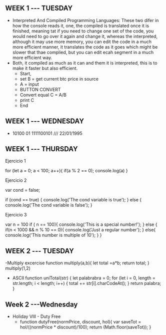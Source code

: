 ## WEEK 1 --- TUESDAY
- Interpreted And Compiled Programming Languages:   These two difer in how the console reads it, one, the compiled is translated once it is finished, meaning tat if you need to change one set of the code, you would need to go over it again and change it, whereas the interpreted, although it may use more memory, you can edit the code in a much more efficient manner, it translates the code as it goes which might be slower that thae complied, but you can edit ecah segment in a much more efficient way.
- Both, it compiled as much as it can and them it is interpreted, this is to make it faster but also efficient.
  - Start, 
  - set B = get current btc price in source
  - A = input
  - BUTTON CONVERT 
  - Convert equal C = A/B
  - print C
  - End

## WEEK 1 --- WEDNESDAY
- 10100 01 1111100101   /// 22/01/1995

## WEEK 1  --- THURSDAY
Ejercicio 1 

for (let a = 0; a < 100; a++){
    if(a % 2 == 0);
    console.log(a)
}

Ejercicio 2 

var cond = false;

if (cond == true) {
  console.log('The cond variable is true');
} else {
  console.log('The cond variable is false');
}

Ejercicio 3 

var n = 100
  if ( n == 100){
    console.log('This is a special number!');
} else {
  if(n < 1000 && n % 10 == 0){
    console.log('Just a regular number');
 } else{
    console.log('This number is multiple of 10');
 }
}



## WEEK 2  --- TUESDAY
-Multiply excercise
function multiply(a,b){
    let total =a*b;
    return total;
}
multiply(1,2)

- ASCII 
function uniTotal(str) {
  let palabrabra = 0;
  for (let i = 0, length = str.length; i < length; i++) {
    total += str[i].charCodeAt();
  }
  return palabra;
}


## Week 2 ---Wednesday
- Holiday VIII - Duty Free
  - function dutyFree(normPrice, discount, hol){
  var saveTot = hol/((normPrice * discount)/100);
  return (Math.floor(saveTot));
  }
